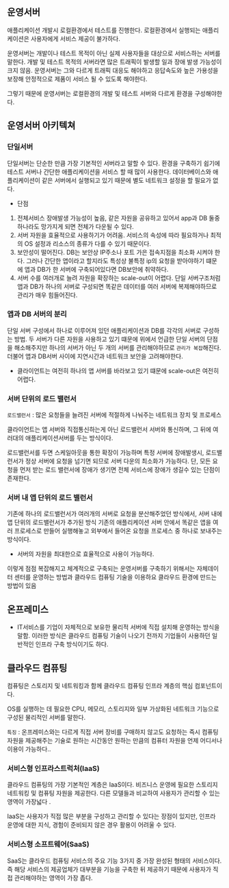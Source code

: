 ## 운영서버

애플리케이션 개발시 로컬환경에서 테스트를 진행한다. 로컬환경에서 실행되는 애플리케이션은 사용자에게 서비스 제공이 불가하다.

운영서버는 개발이나 테스트 목적이 아닌 실제 사용자들을 대상으로 서비스하는 서버를 말한다. 개발 및 테스트 목적의 서버라면 많은 트래픽이 발생할 일과 장애 발생 가능성이 크지 않음. 운영서버는 그와 다르게 트래픽 대응도 해야하고 응답속도와 높은 가용성을 보장해 안정적으로 제품이 서비스 될 수 있도록 해야한다.

그렇기 때문에 운영서버는 로컬환경의 개발 및 테스트 서버와 다르게 환경을 구성해야한다. 

## 운영서버 아키텍쳐

### 단일서버

단일서버는 단순한 만큼 가장 기본적인 서버라고 말할 수 있다. 환경을 구축하기 쉽기에 테스트 서버나 간단한 애플리케이션을 서비스 할 때 많이 사용한다. 데이터베이스와 애플리케이션이 같은 서버에서 실행되고 있기 때문에 별도 네트워크 설정을 할 필요가 없다.

- 단점
1. 전체서비스 장애발생 가능성이 높음, 같은 자원을 공유하고 있어서 app과 DB 둘중 하나라도 망가지게 되면 전체가 다운될 수 있다.
2. 서버 자원을 효율적으로 사용하기가 어려움. 서비스의 속성에 따라 필요하거나 최적의 OS 설정과 리소스의 종류가 다를 수 있기 때문이다.
3. 보안성이 떨어진다. DB는 보안상 IP주소나 포트 가은 접속지점을 최소화 시켜야 한다. 그러나 간단한 앱이라고 할지라도 특성상 불특정 ip의 요청을 받아야하기 떄문에 앱과 DB가 한 서버에 구축되어있다면 DB보안에 취약하다.
4. 서버 수를 여러개로 늘려 자원을 확장하는 scale-out이 어렵다. 단일 서버구조처럼 앱과 DB가 하나의 서버로 구성되면 똑같은 데이터를 여러 서버에 복제해야하므로 관리가 매우 힘들어진다.

### 앱과 DB 서버의 분리

단일 서버 구성에서 하나로 이루어져 있던 애플리케이션과 DB를 각각의 서버로 구성하는 방법. 두 서버가 다른 자원을 사용하고 있기 떄문에 위에서 언급한 단일 서버의 단점을 해소해주지만 하나의 서버가 아닌 두 개의 서버를 관리해야하므로 `관리가 복잡`해진다. 더불어 앱과 DB서버 사이에 지연시간과 네트워크 보안을 고려해야한다.

- 클라이언트는 여전히 하나의 앱 서버를 바라보고 있기 떄문에 scale-out은 여전히 어렵다.

### 서버 단위의 로드 밸런서

`로드밸런서` : 많은 요청들을 늘려진 서버에 적절하게 나눠주는 네트워크 장치 및 프로세스

클라이언트는 앱 서버와 직접통신하는게 아닌 로드밸런서 서버와 통신하며, 그 뒤에 여러대의 애플리케이션서버를 두는 방식이다.

로드밸런서를 두면 스케일아웃을 통한 확장이 가능하며 특정 서버에 장애발생시, 로드밸런서가 정상 서버에 요청을 넘기면 되므로 서버 다운의 최소화가 가능하다. 단, 모든 요청을 먼저 받는 로드 밸런서에 장애가 생기면 전체 서비스에 장애가 생길수 있는 단점이 존재한다.

### 서버 내 앱 단위의 로드 밸런서

기존에 하나의 로드밸런서가 여러개의 서버로 요청을 분산해주었던 방식에서, 서버 내에 앱 단위의 로드밸런서가 추가된 방식 기존의 애플리케이션 서버 안에서 똑같은 앱을 여러 프로세스로 만들어 실행해놓고 외부에서 들어온 요청을 프로세스 중 하나로 보내주는 방식이다.

- 서버의 자원을 최대한으로 효율적으로 사용이 가능하다.

이렇게 점점 복잡해지고 체계적으로 구축되는 운영서버를 구축하기 위해서는 자체데이터 센터를 운영하는 방법과 클라우드 컴퓨팅 기술을 이용하요 클라우드 환경에 만드는 방법이 있음

## 온프레미스

- IT서비스를 기업이 자체적으로 보유한 물리적 서버에 직접 설치해 운영하는 방식을 말함. 이러한 방식은 클라우드 컴퓨팅 기술이 나오기 전까지 기업들이 사용하던 일반적인 인프라 구축 방식이기도 하다.

## 클라우드 컴퓨팅

컴퓨팅은 스토리지 및 네트워킹과 함께 클라우드 컴퓨팅 인프라 계층의 핵심 컴포넌트이다.

OS를 실행하는 데 필요한 CPU, 메모리, 스토리지와 일부 가상화된 네트워크 기능으로 구성된 물리적인 서버를 말한다.

`특징` : 온프레미스와는 다르게 직접 서버 장비를 구매하지 않고도 요청하는 즉시 컴퓨팅 자원을 제공해주는 기술로 원하는 시간동안 원하는 만큼의 컴퓨터 자원을 언제 어디서나 이용이 가능하다.. 

### 서비스형 인프라스트럭처(IaaS)

클라우드 컴퓨팅의 가장 기본적인 계층은 IaaS이다. 비즈니스 운영에 필요한 스토리지 네트워킹 및 컴퓨팅 자원을 제공한다. 다른 모델들과 비교하여 사용자가 관리할 수 있는 영역이 가장넓다 .

IaaS는 사용자가 직접 많은 부분을 구성하고 관리할 수 있다는 장점이 있지만, 인프라 운영에 대한 지식, 경험이 준비되지 않은 경우 활용이 어려울 수 있다.

### 서비스형 소프트웨어(SaaS)

SaaS는 클라우드 컴퓨팅 서비스의 주요 기능 3가지 중 가장 완성된 형태의 서비스이다. 즉 해당 서비스의 제공업체가 대부분을 기능을 구축한 뒤 제공하기 때문에 사용자가 직접 관리해야하는 영역이 가장 좁다.
